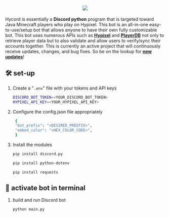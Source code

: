 <h1 align="center">
  <img src="https://user-images.githubusercontent.com/48145892/218457340-39c08f69-e027-4529-b907-b2414435af77.png">
</h1>

<p>
  Hycord is essentially a <strong>Discord python</strong> program that is targeted toward Java Minecraft players who play on Hypixel. This bot is an all-in-one easy-to-use/setup bot that allows anyone to have their own fully customizable bot. This bot uses numerous APIs such as <strong><a href="https://api.hypixel.net/" target="_blank">Hypixel</a></strong> and <strong><a href="https://playerdb.co/" target="_blank">PlayerDB</a></strong> not only to retrieve player data but to also validate and allow users to verify/sync their accounts together. This is currently an active project that will continuously receive updates, changes, and bug fixes. So be on the lookup for <strong><a href="https://github.com/KevinTrinh1227/Hycord-Bot/commits/main" target="_blank">new updates</a></strong>!
</p>

## 🛠 set-up

1. Create a "`.env`" file with your tokens and API keys

   ```sh
   DISCORD_BOT_TOKEN=<YOUR_DISCORD_BOT_TOKEN>
   HYPIXEL_API_KEY=<YOUR_HYPIXEL_API_KEY>
   ```

2. Configure the config.json file appropriately

   ```sh
    {
    "bot_prefix": "<DESIRED_PREEFIX>",
    "embed_color": "<HEX_COLOR_CODE>",
    }
   ```

3. Install the modules

   ```sh
   pip install discord.py
   ```
   ```sh
   pip install python-dotenv
   ```
   ```sh
   pip install requests
   ```

## 🚀 activate bot in terminal

1. build and run Discord bot

   ```sh
   python main.py
   ```
